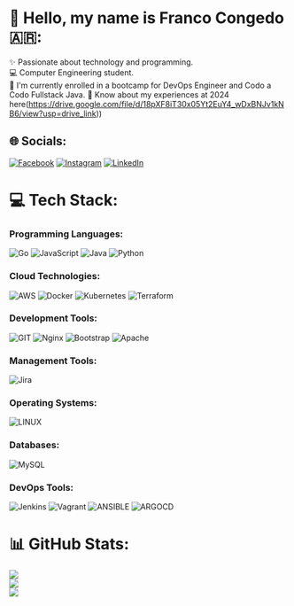 # 👋 Hello, my name is Franco Congedo 🇦🇷:
✨ Passionate about technology and programming.<br>💻 Computer Engineering student.<br>🦾 I'm currently enrolled in a bootcamp for DevOps Engineer and Codo a Codo Fullstack Java.
📄 Know about my experiences at 2024 here(https://drive.google.com/file/d/18pXF8iT30x05Yt2EuY4_wDxBNJv1kNB6/view?usp=drive_link))

## 🌐 Socials:
[![Facebook](https://img.shields.io/badge/Facebook-%231877F2.svg?logo=Facebook&logoColor=white)](https://facebook.com/https://www.facebook.com/fcongedo92) [![Instagram](https://img.shields.io/badge/Instagram-%23E4405F.svg?logo=Instagram&logoColor=white)](https://instagram.com/https://www.instagram.com/f.congedo/) [![LinkedIn](https://img.shields.io/badge/LinkedIn-%230077B5.svg?logo=linkedin&logoColor=white)](https://www.linkedin.com/in/fcongedo/) 

# 💻 Tech Stack:
### Programming Languages:
![Go](https://img.shields.io/badge/go-%2300ADD8.svg?style=flat-square&logo=go&logoColor=white) ![JavaScript](https://img.shields.io/badge/javascript-%23323330.svg?style=flat-square&logo=javascript&logoColor=%23F7DF1E) ![Java](https://img.shields.io/badge/java-%23ED8B00.svg?style=flat-square&logo=openjdk&logoColor=white) ![Python](https://img.shields.io/badge/python-3670A0?style=flat-square&logo=python&logoColor=ffdd54)
### Cloud Technologies:
![AWS](https://img.shields.io/badge/AWS-%23FF9900.svg?style=flat-square&logo=amazon-aws&logoColor=white) ![Docker](https://img.shields.io/badge/docker-%230db7ed.svg?style=flat-square&logo=docker&logoColor=white) ![Kubernetes](https://img.shields.io/badge/kubernetes-%23326ce5.svg?style=flat-square&logo=kubernetes&logoColor=white) ![Terraform](https://img.shields.io/badge/terraform-%235835CC.svg?style=flat-square&logo=terraform&logoColor=white)
### Development Tools: 
![GIT](https://img.shields.io/badge/Git-fc6d26?style=flat-square&logo=git&logoColor=white) ![Nginx](https://img.shields.io/badge/nginx-%23009639.svg?style=flat-square&logo=nginx&logoColor=white) ![Bootstrap](https://img.shields.io/badge/bootstrap-%238511FA.svg?style=flat-square&logo=bootstrap&logoColor=white)  ![Apache](https://img.shields.io/badge/apache-%23D42029.svg?style=flat-square&logo=apache&logoColor=white)
### Management Tools:
![Jira](https://img.shields.io/badge/jira-%230A0FFF.svg?style=flat-square&logo=jira&logoColor=white)
### Operating Systems:
![LINUX](https://img.shields.io/badge/Linux-FCC624?style=flat-square&logo=linux&logoColor=black)
### Databases:
![MySQL](https://img.shields.io/badge/mysql-%2300000f.svg?style=flat-square&logo=mysql&logoColor=white)
### DevOps Tools:
 ![Jenkins](https://img.shields.io/badge/jenkins-%232C5263.svg?style=flat-square&logo=jenkins&logoColor=white) ![Vagrant](https://img.shields.io/badge/vagrant-%231563FF.svg?style=flat-square&logo=vagrant&logoColor=white) ![ANSIBLE](https://img.shields.io/badge/ansible-%231A1918.svg?style=flat-square&logo=ansible&logoColor=white) ![ARGOCD](https://img.shields.io/badge/argo-EF7B4D.svg?style=flat-square&logo=argo&logoColor=white&color=%23EF7B4D)

# 📊 GitHub Stats:
![](https://github-readme-stats.vercel.app/api?username=fcongedo&theme=dark&hide_border=false&include_all_commits=false&count_private=false)<br/>
![](https://github-readme-streak-stats.herokuapp.com/?user=fcongedo&theme=dark&hide_border=false)<br/>
![](https://github-readme-stats.vercel.app/api/top-langs/?username=fcongedo&theme=dark&hide_border=false&include_all_commits=false&count_private=false&layout=compact)


